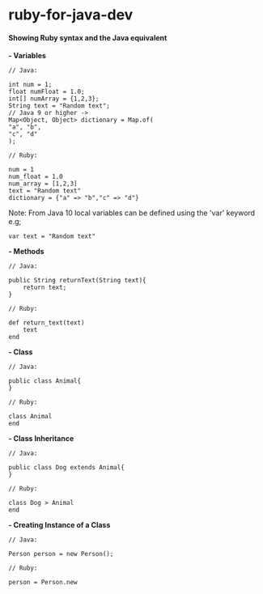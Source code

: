 # ruby-for-java-dev

#### Showing Ruby syntax and the Java equivalent


**- Variables**


```// Java:```

```
int num = 1;
float numFloat = 1.0;
int[] numArray = {1,2,3};
String text = "Random text";
// Java 9 or higher ->
Map<Object, Object> dictionary = Map.of(
"a", "b",
"c", "d"
);
```

```// Ruby:```

```
num = 1
num_float = 1.0
num_array = [1,2,3]
text = "Random text"
dictionary = {"a" => "b","c" => "d"}
```


Note: From Java 10 local variables can be defined using the 'var' keyword e.g;

```var text = "Random text"```


**- Methods**

```// Java:```

```
public String returnText(String text){
    return text;
}
```

```// Ruby:```

```
def return_text(text)
    text
end
```


**- Class**

```// Java:```

```
public class Animal{
}
```

```// Ruby:```

```
class Animal
end
```

**- Class Inheritance**

```// Java:```

```
public class Dog extends Animal{
}
```

```// Ruby:```

```
class Dog > Animal
end
```

**- Creating Instance of a Class**

```// Java:```

```Person person = new Person();```

```// Ruby:```

```
person = Person.new
```

